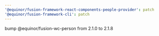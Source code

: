 ```yaml
---
'@equinor/fusion-framework-react-components-people-provider': patch
'@equinor/fusion-framework-cli': patch
---
```


bump @equinor/fusion-wc-person from 2.1.0 to 2.1.8
